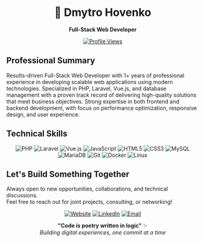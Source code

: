 <div align="center">

# 🔴 Dmytro Hovenko

**Full-Stack Web Developer**

[![Profile Views](https://komarev.com/ghpvc/?username=xDarkheim&color=dc143c&style=flat-square)](https://github.com/xDarkheim)

</div>

## Professional Summary

Results-driven Full-Stack Web Developer with 1+ years of professional experience in developing scalable web applications using modern technologies. Specialized in PHP, Laravel, Vue.js, and database management with a proven track record of delivering high-quality solutions that meet business objectives. Strong expertise in both frontend and backend development, with focus on performance optimization, responsive design, and user experience.

## Technical Skills
<div align="center">

![PHP](https://img.shields.io/badge/PHP-777BB4?style=flat-square&logo=php&logoColor=white)
![Laravel](https://img.shields.io/badge/Laravel-FF2D20?style=flat-square&logo=laravel&logoColor=white)
![Vue.js](https://img.shields.io/badge/Vue.js-4FC08D?style=flat-square&logo=vue.js&logoColor=white)
![JavaScript](https://img.shields.io/badge/JavaScript-F7DF1E?style=flat-square&logo=javascript&logoColor=black)
![HTML5](https://img.shields.io/badge/HTML5-E34F26?style=flat-square&logo=html5&logoColor=white)
![CSS3](https://img.shields.io/badge/CSS3-1572B6?style=flat-square&logo=css3&logoColor=white)
![MySQL](https://img.shields.io/badge/MySQL-4479A1?style=flat-square&logo=mysql&logoColor=white)
![MariaDB](https://img.shields.io/badge/MariaDB-003545?style=flat-square&logo=mariadb&logoColor=white)
![Git](https://img.shields.io/badge/Git-F05032?style=flat-square&logo=git&logoColor=white)
![Docker](https://img.shields.io/badge/Docker-2496ED?style=flat-square&logo=docker&logoColor=white)
![Linux](https://img.shields.io/badge/Linux-FCC624?style=flat-square&logo=linux&logoColor=black)

</div>

## Let's Build Something Together

Always open to new opportunities, collaborations, and technical discussions.  
Feel free to reach out for joint projects, consulting, or networking!

<div align="center">

[![Website](https://img.shields.io/badge/🌐_Portfolio-dc143c?style=for-the-badge&logoColor=white)](https://hovenko.com)
[![LinkedIn](https://img.shields.io/badge/LinkedIn-0077B5?style=for-the-badge&logo=linkedin&logoColor=white)](https://www.linkedin.com/in/dmytro-hovenko-69316935a/)
[![Email](https://img.shields.io/badge/Email_Me-D14836?style=for-the-badge&logo=gmail&logoColor=white)](mailto:dmytro.hovenko@gmail.com)

</div>

<div align="center">

**"Code is poetry written in logic"** ✨  
*Building digital experiences, one commit at a time*

</div>
